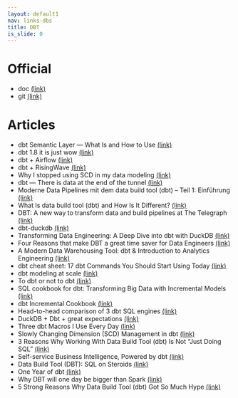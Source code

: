 ```yaml
---
layout: default1
nav: links-dbs
title: DBT
is_slide: 0
---
```


# Official
- doc
[(link)](https://docs.getdbt.com/)
- git
[(link)](https://github.com/dbt-labs/dbt)

# Articles
- dbt Semantic Layer — What Is and How to Use
[(link)](https://medium.com/getindata-blog/dbt-semantic-layer-what-is-and-how-to-use-a8a418301c8f)
- dbt 1.8 it is just wow
[(link)](https://medium.astrafy.io/dbt-1-8-it-is-just-wow-5eb77fb273db)
- dbt + Airflow
[(link)](https://medium.com/plum-fintech/dbt-airflow-50b2c93f91cc)
- dbt + RisingWave
[(link)](https://towardsdev.com/why-dbt-is-so-popular-8f957c945106)
- Why I stopped using SCD in my data modeling
[(link)](https://medium.com/@ldlwbru0218/why-i-stopped-using-scd-in-my-data-modeling-059886ddb035)
- dbt — There is data at the end of the tunnel
[(link)](https://adrianomedeirossantos.medium.com/dbt-there-is-data-at-the-end-of-the-tunnel-4173734ae109)
- Moderne Data Pipelines mit dem data build tool (dbt) – Teil 1: Einführung
[(link)](https://blog.viadee.de/data-build-tool-einf%C3%BChrung)
- What Is data build tool (dbt) and How Is It Different?
[(link)](https://aptitive.com/blog/what-is-dbt/)
- DBT: A new way to transform data and build pipelines at The Telegraph
[(link)](https://medium.com/the-telegraph-engineering/dbt-a-new-way-to-handle-data-transformation-at-the-telegraph-868ce3964eb4)
- dbt-duckdb
[(link)](https://github.com/duckdb/dbt-duckdb)
- Transforming Data Engineering: A Deep Dive into dbt with DuckDB
[(link)](https://blog.det.life/transforming-data-engineering-a-deep-dive-into-dbt-with-duckdb-ddd3a0c1e0c2)
- Four Reasons that make DBT a great time saver for Data Engineers
[(link)](https://medium.com/@montadhar/four-reasons-that-make-dbt-a-great-time-saver-for-data-engineers-4c4ceb721522)
- A Modern Data Warehousing Tool: dbt & Introduction to Analytics Engineering
[(link)](https://medium.com/codex/a-modern-data-warehousing-tool-dbt-introduction-to-analytics-engineering-d4245d868e3c)
- dbt cheat sheet: 17 dbt Commands You Should Start Using Today
[(link)](https://medium.com/indiciumtech/17-dbt-commands-you-should-start-using-today-581998dbf8f0)
- dbt modeling at scale
[(link)](https://medium.com/checkout-com-techblog/dbt-modeling-at-scale-2614202bb5d0)
- To dbt or not to dbt
[(link)](https://medium.com/intercom-rad/to-dbt-or-not-to-dbt-4e2d04f27d3a)
- SQL cookbook for dbt: Transforming Big Data with Incremental Models
[(link)](https://blog.det.life/sql-cookbook-for-dbt-transforming-big-data-with-incremental-models-48a91d1f5b56)
- dbt Incremental Cookbook
[(link)](https://medium.com/@aaronbannin/dbt-incremental-cookbook-d70331ef879a)
- Head-to-head comparison of 3 dbt SQL engines
[(link)](https://medium.com/datamindedbe/head-to-head-comparison-of-dbt-sql-engines-497d71535881)
- DuckDB + Dbt + great expectations
[(link)](https://pran-kohli-1990.medium.com/duckdb-dbt-great-expectations-awesome-data-pipelines-8b459ccd7afc)
- Three dbt Macros I Use Every Day
[(link)](https://noahlk.medium.com/three-dbt-macros-i-use-every-day-2966b3ad9b26)
- Slowly Changing Dimension (SCD) Management in dbt
[(link)](https://medium.com/@seckindinc/slowly-changing-dimension-scd-management-in-dbt-878cbcb9513a)
- 3 Reasons Why Working With Data Build Tool (dbt) Is Not “Just Doing SQL”
[(link)](https://medium.com/@lgsoliveira/3-reasons-why-working-with-data-build-tool-dbt-is-not-just-doing-sql-5b8d9c40a591)
- Self-service Business Intelligence, Powered by dbt
[(link)](https://medium.com/modern-business-intelligence/self-service-business-intelligence-powered-by-dbt-3b7e24a92e27)
- Data Build Tool (DBT): SQL on Steroids
[(link)](https://tech.bolt.com/data-build-tool-dbt-sql-on-steroids-f4e4622e3ce8)
- One Year of dbt
[(link)](https://tech.devoted.com/one-year-of-dbt-b2e8474841ca)
- Why DBT will one day be bigger than Spark
[(link)](https://medium.com/datamindedbe/why-dbt-will-one-day-be-bigger-than-spark-2225cadbdad0)
- 5 Strong Reasons Why Data Build Tool (dbt) Got So Much Hype
[(link)](https://levelup.gitconnected.com/5-strong-reasons-why-data-build-tool-dbt-got-so-much-hype-9030dda48b74)




